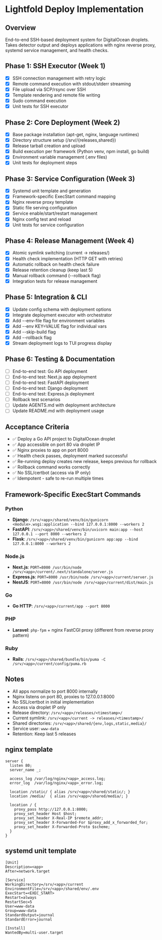 # Lightfold Deploy Implementation

## Overview
End-to-end SSH-based deployment system for DigitalOcean droplets. Takes detector output and deploys applications with nginx reverse proxy, systemd service management, and health checks.

## Phase 1: SSH Executor (Week 1)
- [x] SSH connection management with retry logic
- [x] Remote command execution with stdout/stderr streaming
- [x] File upload via SCP/rsync over SSH
- [x] Template rendering and remote file writing
- [x] Sudo command execution
- [x] Unit tests for SSH executor

## Phase 2: Core Deployment (Week 2)
- [x] Base package installation (apt-get, nginx, language runtimes)
- [x] Directory structure setup (/srv/<app>/{releases,shared})
- [x] Release tarball creation and upload
- [x] Build execution per framework (Python venv, npm install, go build)
- [x] Environment variable management (.env files)
- [x] Unit tests for deployment steps

## Phase 3: Service Configuration (Week 3)
- [x] Systemd unit template and generation
- [x] Framework-specific ExecStart command mapping
- [x] Nginx reverse proxy template
- [x] Static file serving configuration
- [x] Service enable/start/restart management
- [x] Nginx config test and reload
- [x] Unit tests for service configuration

## Phase 4: Release Management (Week 4)
- [x] Atomic symlink switching (current -> releases/<timestamp>)
- [x] Health check implementation (HTTP GET with retries)
- [x] Automatic rollback on health check failure
- [x] Release retention cleanup (keep last 5)
- [x] Manual rollback command (--rollback flag)
- [x] Integration tests for release management

## Phase 5: Integration & CLI
- [x] Update config schema with deployment options
- [x] Integrate deployment executor with orchestrator
- [x] Add --env-file flag for environment variables
- [x] Add --env KEY=VALUE flag for individual vars
- [x] Add --skip-build flag
- [x] Add --rollback flag
- [x] Stream deployment logs to TUI progress display

## Phase 6: Testing & Documentation
- [ ] End-to-end test: Go API deployment
- [ ] End-to-end test: Next.js app deployment
- [ ] End-to-end test: FastAPI deployment
- [ ] End-to-end test: Django deployment
- [ ] End-to-end test: Express.js deployment
- [ ] Rollback test scenarios
- [ ] Update AGENTS.md with deployment architecture
- [ ] Update README.md with deployment usage

## Acceptance Criteria
- ✅ Deploy a Go API project to DigitalOcean droplet
- ✅ App accessible on port 80 via droplet IP
- ✅ Nginx proxies to app on port 8000
- ✅ Health check passes, deployment marked successful
- ✅ Re-running deploy creates new release, keeps previous for rollback
- ✅ Rollback command works correctly
- ✅ No SSL/certbot (access via IP only)
- ✅ Idempotent - safe to re-run multiple times

## Framework-Specific ExecStart Commands

### Python
- **Django**: `/srv/<app>/shared/venv/bin/gunicorn <module>.wsgi:application --bind 127.0.0.1:8000 --workers 2`
- **FastAPI**: `/srv/<app>/shared/venv/bin/uvicorn main:app --host 127.0.0.1 --port 8000 --workers 2`
- **Flask**: `/srv/<app>/shared/venv/bin/gunicorn app:app --bind 127.0.0.1:8000 --workers 2`

### Node.js
- **Next.js**: `PORT=8000 /usr/bin/node /srv/<app>/current/.next/standalone/server.js`
- **Express.js**: `PORT=8000 /usr/bin/node /srv/<app>/current/server.js`
- **NestJS**: `PORT=8000 /usr/bin/node /srv/<app>/current/dist/main.js`

### Go
- **Go HTTP**: `/srv/<app>/current/app --port 8000`

### PHP
- **Laravel**: `php-fpm` + nginx FastCGI proxy (different from reverse proxy pattern)

### Ruby
- **Rails**: `/srv/<app>/shared/bundle/bin/puma -C /srv/<app>/current/config/puma.rb`

## Notes
- All apps normalize to port 8000 internally
- Nginx listens on port 80, proxies to 127.0.0.1:8000
- No SSL/certbot in initial implementation
- Access via droplet IP only
- Release directory: `/srv/<app>/releases/<timestamp>/`
- Current symlink: `/srv/<app>/current -> releases/<timestamp>/`
- Shared directories: `/srv/<app>/shared/{env,logs,static,media}/`
- Service user: `www-data`
- Retention: Keep last 5 releases


## nginx template
```
server {
  listen 80;
  server_name _;

  access_log /var/log/nginx/<app>_access.log;
  error_log  /var/log/nginx/<app>_error.log;

  location /static/ { alias /srv/<app>/shared/static/; }
  location /media/  { alias /srv/<app>/shared/media/; }

  location / {
    proxy_pass http://127.0.0.1:8000;
    proxy_set_header Host $host;
    proxy_set_header X-Real-IP $remote_addr;
    proxy_set_header X-Forwarded-For $proxy_add_x_forwarded_for;
    proxy_set_header X-Forwarded-Proto $scheme;
  }
}
```

## systemd unit template
```
[Unit]
Description=<app>
After=network.target

[Service]
WorkingDirectory=/srv/<app>/current
EnvironmentFile=/srv/<app>/shared/env/.env
ExecStart=<EXEC_START>
Restart=always
RestartSec=5
User=www-data
Group=www-data
StandardOutput=journal
StandardError=journal

[Install]
WantedBy=multi-user.target
```